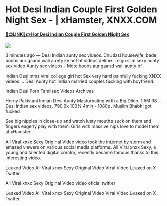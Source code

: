 # Hot Desi Indian Couple First Golden Night Sex - | xHamster, XNXX.COM

<b><a rel="noopener nofollow" href="https://cude-de-sobar.blogspot.com/2025/03/v1.html">🔴📺LINK📲👉Hot Desi Indian Couple First Golden Night Sex</a></b>

[![](https://m.wjactv.com/resources/media/bca40e96-1164-4ed2-8f06-0564bdf9b483-largeBlur_krispykreme.png)](https://cude-de-sobar.blogspot.com/2025/03/v1.html)

3 minutes ago — Desi Indian aunty sex videos. Chudasi housewife, bade boobs aur gaand wali aunty ke hot bf videos dekhe. Telgu slim sexy aunty sex video
Aunty sex videos - Mote boobs aur gaand wali aunty bf

Indian Desi mms viral college girl hot Sex very hard painfully fucking XNXX videos ... Desi Aunty hot Indian married couples fucking with boyfriend.

Indian Desi Porn Tamilsex Videos Archives

Horny Pakistani Indian Desi Aunty Masturbating with a Big Dildo. 1.5M 98 ... Desi Indian sex videos. 790.9k 100% 4min - 1080p. Muslim Bhabhi got fucked

See big nipples in close-up and watch lusty mouths suck on them and fingers eagerly play with them. Girls with massive nips love to model them at xHamster.

All Viral xnxx Sexy Original Video video took the internet by storm and amazed viewers on various social media platforms. All Viral xnxx Sexy, a young and talented digital creator, recently became famous thanks to this interesting video.

L𝚎aᴋed Video All Viral xnxx Sexy Original Video V𝐢ral Video L𝚎aᴋed on X Twitter

All Viral xnxx Sexy Original Video video oficial twitter

L𝚎aᴋed Video All Viral xnxx Sexy Original Video V𝐢ral Video L𝚎aᴋed on X Twitter.
